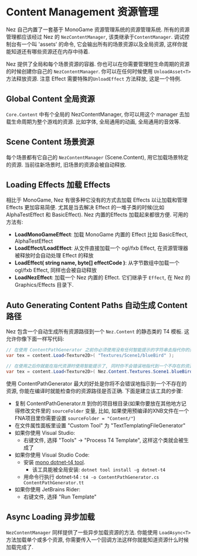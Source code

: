 Content Management 资源管理
==========
Nez 自己内置了一套基于 MonoGame 资源管理系统的资源管理系统. 所有的资源管理都应该经过 Nez 的 `NezContentManager`, 该类继承于`ContentManager`. 调试控制台有一个叫 'assets' 的命令, 它会输出所有的场景资源以及全局资源, 这样你就能知道还有哪些资源还在内存中待着.

Nez 提供了全局和每个场景资源的容器. 你也可以在你需要管理短生命周期的资源的时候创建你自己的 `NezContentManager`. 你可以在任何时候使用 `UnloadAsset<T>` 方法释放资源. 注意 Effect 需要特殊的`UnloadEffect` 方法释放, 这是一个特例.


## Global Content 全局资源
`Core.Content` 中有个全局的 NezContentManager, 你可以用这个 manager 去加载生命周期为整个游戏的资源. 比如字体, 全局通用的动画, 全局通用的音效等.

## Scene Content 场景资源
每个场景都有它自己的 `NezContentManager` (Scene.Content), 用它加载场景特定的资源. 当前往新场景时, 旧场景的资源会被自动释放.

## Loading Effects 加载 Effects
相比于 MonoGame, Nez 有很多种它没有的方式去加载 Effects 以让加载和管理 Effects 更加容易简便. 尤其是当去解决 Effect 的一堆子类的时候(比如 AlphaTestEffect 和 BasicEffect). Nez 内置的Effects 加载起来都很方便. 可用的方法有:

- **LoadMonoGameEffect<T>**: 加载 MonoGame 内置的 Effect 比如 BasicEffect, AlphaTestEffect
- **LoadEffect/LoadEffect<T>**: 从文件直接加载一个 ogl/fxb Effect, 在资源管理器被释放时会自动处理 Effect 的释放
- **LoadEffect<T>( string name, byte[] effectCode )**: 从字节数组中加载一个 ogl/fxb Effect, 同样也会被自动释放
- **LoadNezEffect**: 加载一个 Nez 内置的 Effect. 它们继承于 `Effect`, 在 Nez 的 Graphics/Effects 目录下.


## Auto Generating Content Paths 自动生成 Content 路径
Nez 包含一个自动生成所有资源路径到一个 `Nez.Content` 的静态类的 T4 模板. 这允许你像下面一样写代码:

```csharp
// 在使用 ContentPathGenerator 之前你必须使用没有任何智能提示的字符串去指代你的资源
var tex = content.Load<Texture2D>( "Textures/Scene1/blueBird" );

// 在使用之后你就能在指代资源时使用智能提示了, 同时你不会错误地指代到一个不存在的资源
var tex = content.Load<Texture2D>( Nez.Content.Textures.Scene1.blueBird );
```

使用 ContentPathGenerator 最大的好处是你将不会错误地指示到一个不存在的资源, 你能在编译时就能检查你的资源路径是否正确. 下面是建立该工具的步骤:

- 复制 ContentPathGenerator.tt 到你的项目根目录(如果你要放在其他地方记得修改文件里的 `sourceFolder` 变量, 比如, 如果使用预编译的XNB文件在一个FNA项目里你需要设置 `sourceFolder = "Content/"`)
- 在文件属性面板里设置 "Custom Tool" 为 "TextTemplatingFileGenerator"
- 如果你使用 Visual Studio:   
   - 右键文件, 选择 "Tools" -> "Process T4 Template", 这样这个类就会被生成了
- 如果你使用 Visual Studio Code:
   - 安装 [mono dotnet-t4 tool](https://github.com/mono/t4).
      - 该工具能被全局安装: ```dotnet tool install -g dotnet-t4```
   - 用命令行执行 dotnet-t4 : ```t4 -o ContentPathGenerator.cs ContentPathGenerator.tt```
- 如果你使用 JetBrains Rider:
   - 右键文件, 选择 "Run Template"

## Async Loading 异步加载
`NezContentManager` 同样提供了一些异步加载资源的方法. 你能使用 `LoadAsync<T>` 方法加载单个或多个资源, 你需要传入一个回调方法这样你就能知道资源什么时候加载完成了.